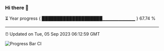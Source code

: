 ### Hi there 👋

⏳ Year progress { ████████████████████▁▁▁▁▁▁▁▁▁▁ } 67.74 %

---

⏰ Updated on Tue, 05 Sep 2023 06:12:59 GMT

![Progress Bar CI](https://github.com/liununu/liununu/workflows/Progress%20Bar%20CI/badge.svg)

